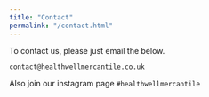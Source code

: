 ```yaml
---
title: "Contact"
permalink: "/contact.html"
---
```

To contact us, please just email the below.

`contact@healthwellmercantile.co.uk`

Also join our instagram page `#healthwellmercantile`
